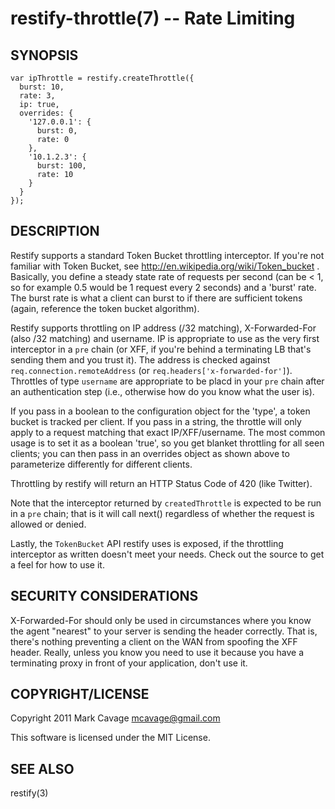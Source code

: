 restify-throttle(7) -- Rate Limiting
====================================

## SYNOPSIS

    var ipThrottle = restify.createThrottle({
      burst: 10,
      rate: 3,
      ip: true,
      overrides: {
        '127.0.0.1': {
          burst: 0,
          rate: 0
        },
        '10.1.2.3': {
          burst: 100,
          rate: 10
        }
      }
    });


## DESCRIPTION

Restify supports a standard Token Bucket throttling interceptor.  If you're not
familiar with Token Bucket, see http://en.wikipedia.org/wiki/Token_bucket .
Basically, you define a steady state rate of requests per second (can be < 1,
so for example 0.5 would be 1 request every 2 seconds) and a 'burst' rate.  The
burst rate is what a client can burst to if there are sufficient tokens (again,
reference the token bucket algorithm).

Restify supports throttling on IP address (/32 matching), X-Forwarded-For (also
/32 matching) and username.  IP is appropriate to use as the very first
interceptor in a `pre` chain (or XFF, if you're behind a terminating LB that's
sending them and you trust it).  The address is checked against
`req.connection.remoteAddress` (or `req.headers['x-forwarded-for']`).  Throttles
of type `username` are appropriate to be placd in your `pre` chain after an
authentication step (i.e., otherwise how do you know what the user is).

If you pass in a boolean to the configuration object for the 'type', a token
bucket is tracked per client.  If you pass in a string, the throttle will only
apply to a request matching that exact IP/XFF/username.  The most common usage
is to set it as a boolean 'true', so you get blanket throttling for all seen
clients; you can then pass in an overrides object as shown above to parameterize
differently for different clients.

Throttling by restify will return an HTTP Status Code of 420 (like Twitter).

Note that the interceptor returned by `createdThrottle` is expected to be run in
 a `pre` chain; that is it will call next() regardless of whether the request is
allowed or denied.

Lastly, the `TokenBucket` API restify uses is exposed, if the throttling
interceptor as written doesn't meet your needs.  Check out the source to get a
feel for how to use it.

## SECURITY CONSIDERATIONS

X-Forwarded-For should only be used in circumstances where you know the agent
"nearest" to your server is sending the header correctly.  That is, there's
nothing preventing a client on the WAN from spoofing the XFF header.  Really,
unless you know you need to use it because you have a terminating proxy in front
of your application, don't use it.

## COPYRIGHT/LICENSE

Copyright 2011 Mark Cavage <mcavage@gmail.com>

This software is licensed under the MIT License.

## SEE ALSO

restify(3)
